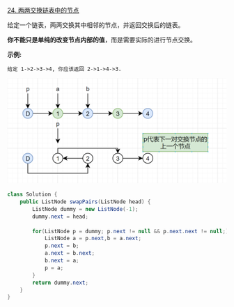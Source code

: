 [24. 两两交换链表中的节点](https://leetcode-cn.com/problems/swap-nodes-in-pairs/)

给定一个链表，两两交换其中相邻的节点，并返回交换后的链表。

**你不能只是单纯的改变节点内部的值**，而是需要实际的进行节点交换。

**示例:**

```
给定 1->2->3->4, 你应该返回 2->1->4->3.
```

![](img/8.png)

```java
class Solution {
    public ListNode swapPairs(ListNode head) {
        ListNode dummy = new ListNode(-1);
        dummy.next = head;

        for(ListNode p = dummy; p.next != null && p.next.next != null;){
            ListNode a = p.next,b = a.next;
            p.next = b;
            a.next = b.next;
            b.next = a;
            p = a;
        }
        return dummy.next;
    }
}
```



